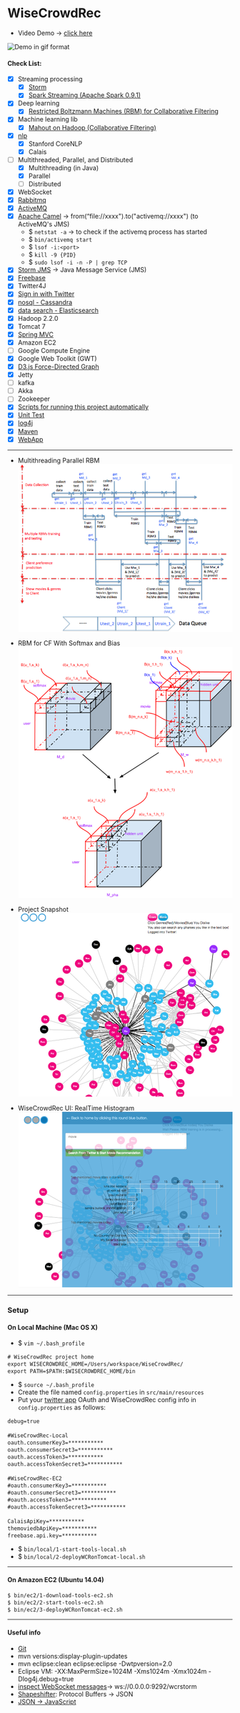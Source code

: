 WiseCrowdRec
============

- Video Demo -> [click here](https://drive.google.com/file/d/0B-OcoMYLimAlZVRVcnlWQ1BEcDA/view?usp=sharing)

![Demo in gif format](pics/gifDemo.gif)

#### Check List:  
- [x] Streaming processing   
    - [x] [Storm](https://github.com/faustineinsun/WiseCrowdRec/tree/master/WiseCrowdRec/src/main/java/com/feiyu/storm/streamingdatacollection)       
    - [x] [Spark Streaming (Apache Spark 0.9.1)](https://github.com/faustineinsun/WiseCrowdRec/blob/master/WiseCrowdRec/src/main/java/com/feiyu/spark/SparkTwitterStreaming.java)
- [x] Deep learning  
    - [x] [Restricted Boltzmann Machines (RBM) for Collaborative Filtering](https://github.com/faustineinsun/WiseCrowdRec/tree/master/WiseCrowdRec/src/main/java/com/feiyu/deeplearning/RBM)        
- [x] Machine learning lib 
    - [x] [Mahout on Hadoop (Collaborative Filtering)](https://github.com/faustineinsun/MahoutHadoopUseCase)           
- [x] [nlp](https://github.com/faustineinsun/WiseCrowdRec/tree/master/WiseCrowdRec/src/main/java/com/feiyu/nlp)    
    - [x] Stanford CoreNLP    
    - [x] Calais      
- [ ] Multithreaded, Parallel, and Distributed    
    - [x] Multithreading (in Java)    
    - [x] Parallel      
    - [ ] Distributed      
- [x] WebSocket
- [x] [Rabbitmq](https://github.com/faustineinsun/WiseCrowdRec/search?p=1&q=rabbitmq&utf8=%E2%9C%93)        
- [x] [ActiveMQ](https://github.com/faustineinsun/WiseCrowdRec/tree/master/WiseCrowdRec/src/main/java/com/feiyu/storm/streamingdatacollection/stormmsg2websockets)    
- [x] [Apache Camel](https://github.com/faustineinsun/WiseCrowdRec/blob/master/WiseCrowdRec/src/main/resources/SpringApplicationContext.xml) -> from(“file://xxxx").to("activemq://xxxx") (to ActiveMQ's JMS)  
    - $ `netstat -a` -> to check if the activemq process has started    
    - $ `bin/activemq start`   
    - $ `lsof -i:<port>`    
    - $ `kill -9 {PID}`    
    - $ `sudo lsof -i -n -P | grep TCP`  
- [x] [Storm JMS](https://github.com/ptgoetz/storm-jms) -> Java Message Service (JMS)      
- [x] [Freebase](https://github.com/faustineinsun/WiseCrowdRec/blob/master/WiseCrowdRec/src/main/java/com/feiyu/semanticweb/freebase)    
- [x] Twitter4J
- [x] [Sign in with Twitter](https://github.com/faustineinsun/WiseCrowdRec/blob/c2eb79b360ade0aae0b9b44b6c54221110ad05d9/WiseCrowdRec/src/main/java/com/feiyu/springmvc/controller/TweetsAnalyzerController.java)    
- [x] [nosql - Cassandra](https://github.com/faustineinsun/WiseCrowdRec/tree/master/WiseCrowdRec/src/main/java/com/feiyu/Cassandra)     
- [x] [data search - Elasticsearch](https://github.com/faustineinsun/WiseCrowdRec/tree/master/WiseCrowdRec/src/main/java/com/feiyu/elasticsearch)     
- [x] Hadoop 2.2.0   
- [x] Tomcat 7
- [x] [Spring MVC](https://github.com/faustineinsun/WiseCrowdRec/tree/master/WiseCrowdRec/src/main/java/com/feiyu/springmvc)    
- [x] Amazon EC2
- [ ] Google Compute Engine  
- [x] Google Web Toolkit (GWT)  
- [x] [D3.js Force-Directed Graph](https://github.com/faustineinsun/WiseCrowdRec/tree/master/WiseCrowdRec/src/main/webapp/resources/js/wisecrowdrec)    
- [x] Jetty  
- [ ] kafka  
- [ ] Akka  
- [ ] Zookeeper  
- [x] [Scripts for running this project automatically](https://github.com/faustineinsun/WiseCrowdRec/tree/master/bin)
- [x] [Unit Test](https://github.com/faustineinsun/WiseCrowdRec/tree/master/WiseCrowdRec/src/test/java/com/feiyu)  
- [x] [log4j](https://github.com/faustineinsun/WiseCrowdRec/blob/master/WiseCrowdRec/src/main/resources/log4j.properties)    
- [x] [Maven](https://github.com/faustineinsun/WiseCrowdRec/blob/master/WiseCrowdRec/pom.xml)    
- [x] [WebApp](https://github.com/faustineinsun/WiseCrowdRec/tree/c2eb79b360ade0aae0b9b44b6c54221110ad05d9/WiseCrowdRec/src/main/webapp)    

---
   
- Multithreading Parallel RBM   
![Multithreading Parallel RBM](pics/MultithreadingParallelRBM.png)

- RBM for CF With Softmax and Bias   
![RBMcfSoftmaxWithBias](pics/RBMcfSoftmaxWithBias.png)

- Project Snapshot
![Project Snapshot](pics/WiseCrowdRecUI.png)     
     
- WiseCrowdRec UI: RealTime Histogram        
![WiseCrowdRecUIRealTimeHistogram](pics/WiseCrowdRecUIRealTimeHistogram.png)

---

### Setup

#### On Local Machine (Mac OS X)

- $ `vim ~/.bash_profile`    

```
# WiseCrowdRec project home
export WISECROWDREC_HOME=/Users/workspace/WiseCrowdRec/
export PATH=$PATH:$WISECROWDREC_HOME/bin
```

- $ `source ~/.bash_profile`    
- Create the file named `config.properties` in `src/main/resources`  
- Put your [twitter app](https://apps.twitter.com/) OAuth and WiseCrowdRec config info in `config.properties` as follows:   

```
debug=true

#WiseCrowdRec-Local
oauth.consumerKey3=***********
oauth.consumerSecret3=***********
oauth.accessToken3=***********
oauth.accessTokenSecret3=***********

#WiseCrowdRec-EC2
#oauth.consumerKey3=***********
#oauth.consumerSecret3=***********
#oauth.accessToken3=***********
#oauth.accessTokenSecret3=***********

CalaisApiKey=***********
themoviedbApiKey=***********
freebase.api.key=***********
```

- $ `bin/local/1-start-tools-local.sh`
- $ `bin/local/2-deployWCRonTomcat-local.sh`

---

#### On Amazon EC2 (Ubuntu 14.04)

```
$ bin/ec2/1-download-tools-ec2.sh
$ bin/ec2/2-start-tools-ec2.sh
$ bin/ec2/3-deployWCRonTomcat-ec2.sh
```

---

#### Useful info
- [Git](http://www.vogella.com/tutorials/Git/article.html)  
- mvn versions:display-plugin-updates      
- mvn eclipse:clean eclipse:eclipse -Dwtpversion=2.0    
- Eclipse VM: -XX:MaxPermSize=1024M -Xms1024m -Xmx1024m -Dlog4j.debug=true  
- [inspect WebSocket messages](http://www.websocket.org/echo.html)-> ws://0.0.0.0:9292/wcrstorm     
- [Shapeshifter](https://github.com/turn/shapeshifter): Protocol Buffers -> JSON    
- [JSON -> JavaScript](http://www.mkyong.com/javascript/how-to-access-json-object-in-javascript/)  
